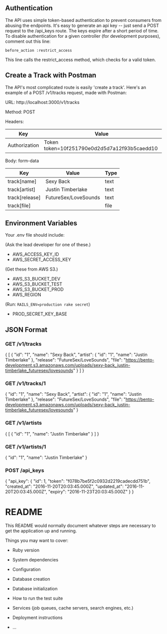 ## Authentication

The API uses simple token-based authentication to prevent consumers from abusing the endpoints. It's easy to generate an api key -- just send a POST request to the /api_keys route. The keys expire after a short period of time. To disable authentication for a given controller (for development purposes), comment out this line:

`before_action :restrict_access`

This line calls the restrict_access method, which checks for a valid token.

## Create a Track with Postman

The API's most complicated route is easily 'create a track'. Here's an example of a POST /v1/tracks request, made with Postman:

URL: http://localhost:3000/v1/tracks 

Method: POST 

Headers: 

| Key            | Value                                        |
| -------------- | -------------------------------------------- |
| Authorization  | Token token=10f251790e0d2d5d7a12f93b5caedd10 |

Body: form-data

| Key            | Value                | Type          |
| -------------- | -------------------- | ------------- |
| track[name]    | Sexy Back            | text          |
| track[artist]  | Justin Timberlake    | text          |
| track[release] | FutureSex/LoveSounds | text          |
| track[file]    |                      | file          |

## Environment Variables

Your .env file should include:

(Ask the lead developer for one of these.)

* AWS_ACCESS_KEY_ID
* AWS_SECRET_ACCESS_KEY

(Get these from AWS S3.)

* AWS_S3_BUCKET_DEV
* AWS_S3_BUCKET_TEST
* AWS_S3_BUCKET_PROD
* AWS_REGION

(Run: `RAILS_ENV=production rake secret`)

* PROD_SECRET_KEY_BASE

## JSON Format

### GET /v1/tracks

{
  [
    {
      "id": "1",
      "name": "Sexy Back",
      "artist": {
        "id": "1",
        "name": "Justin Timberlake"
      },
      "release": "FutureSex/LoveSounds",
      "file": "https://bento-development.s3.amazonaws.com/uploads/sexy-back_justin-timberlake_futuresex/lovesounds"
    }
  ]
}

### GET /v1/tracks/1

{
  "id": "1",
  "name": "Sexy Back",
  "artist": {
    "id": "1",
    "name": "Justin Timberlake"
  },
  "release": "FutureSex/LoveSounds",
  "file": "https://bento-development.s3.amazonaws.com/uploads/sexy-back_justin-timberlake_futuresex/lovesounds"
}

### GET /v1/artists

{
  [
    {
      "id": "1",
      "name": "Justin Timberlake"
    }
  ]
} 

### GET /v1/artists/1

{
  "id": "1",
  "name": "Justin Timberlake"
}

### POST /api_keys

{
  "api_key": {
    "id": 1,
    "token": "f078b7be5f2c0932d2219cadecdd751b",
    "created_at": "2016-11-20T20:03:45.000Z",
    "updated_at": "2016-11-20T20:03:45.000Z",
    "expiry": "2016-11-23T20:03:45.000Z"
  }
}

# README

This README would normally document whatever steps are necessary to get the
application up and running.

Things you may want to cover:

* Ruby version

* System dependencies

* Configuration

* Database creation

* Database initialization

* How to run the test suite

* Services (job queues, cache servers, search engines, etc.)

* Deployment instructions

* ...
